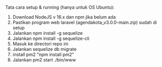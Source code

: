 Tata cara setup & running (hanya untuk OS Ubuntu):
1. Download NodeJS v 16.x dan npm jika belum ada
2. Pastikan program web laravel (agendakota_v3.0.0-main.zip) sudah di setup
3. Jalankan npm install -g sequelize
4. Jalankan npm install -g sequelize-cli
5. Masuk ke directori repo ini
6. Jalankan sequelize db migrate
7. install pm2 "npm install pm2"
8. Jalankan pm2 start ./bin/www
